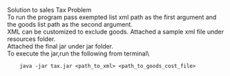 Solution to sales Tax Problem\
To run the program pass exempted list xml path as the first argument and the goods list path as the second argument.\
XML can be customized to exclude goods. Attached a sample xml file under resources folder.\
Attached the final jar under jar folder.\
To execute the jar,run the following from terminal\
```
	java -jar tax.jar <path_to_xml> <path_to_goods_cost_file>
```
